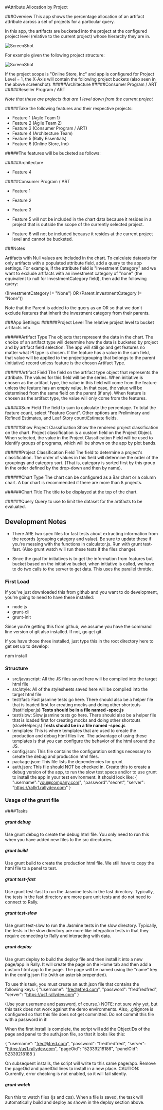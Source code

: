 #Attribute Allocation by Project

###Overview
This app shows the percentage allocation of an artifact attribute across a set of projects for a particular query.  

In this app, the artifacts are bucketed into the project at the configured project level (relative to the current project) whose hierarchy they are in.  

![ScreenShot](/images/attribute-allocation-by-project.png)

For example given the following project structure:

![ScreenShot](/images/project-hierarchy.png)

If the project scope is "Online Store, Inc" and app is configured for Project Level = 1, the X-Axis will contain the following project buckets (also seen in the above screenshot):
#####Architecture
#####Consumer Program / ART
#####Reseller Program / ART

*Note that these are projects that are 1 level down from the current project*      
     
#####Take the following features and their respective projects:

* Feature 1 (Agile Team 1)
* Feature 2 (Agile Team 2)
* Feature 3 (Consumer Program / ART)
* Feature 4 (Architecture Team)
* Feature 5 (Rally Essentials)
* Feature 6 (Online Store, Inc)

#####The features will be bucketed as follows:

#####Architecture
 * Feature 4 
 
#####Consumer Program / ART
 * Feature 1
 * Feature 2
 * Feature 3 

 * Feature 5 will not be included in the chart data because it resides in a project that is outside the scope of the currently selected project.  
 * Feature 6 will not be included because it resides at the current project level and cannot be bucketed.

  
###Notes
  
Artifacts with Null values are included in the chart.  To calculate datasets for only artifacts with a populated attribute field, add a query to the app settings.  For example, if the attribute
field is "Investment Category" and we want to exclude artifacts with an investment category of "none" (the equivalent to null for InvestmentCategory field), then add the following query:

((InvestmentCategory != "None") OR (Parent.InvestmentCategory != "None"))

Note that the Parent is added to the query as an OR so that we don't exclude features that inherit the investment category from their parents.
  
###App Settings:
######Project Level
  The relative project level to bucket artifacts into.  
  
######Artifact Type
  The objects that represent the data in the chart.  The choice of an artifact type will determine how 
  the data is bucketed by project and by artifact field selection.  The app will still go and get features
  no matter what PI type is chosen.  If the feature has a value in the sum field, that value will be applied
  to the project/grouping that belongs to the parent (initiative) record unless feature is the chosen Artifact
  Type.
  
######Artifact Field
  The field on the artifact type object that represents the attribute.  The values for this field will be the series.  When initiative is chosen as the artifact type, the value in this field will come from the feature unless the feature has an empty value.  In that case, the value will be determined from the same field on the parent (if any).  When feature is chosen as the artifact type, the value will only come from the features.
  
######Sum Field
  The field to sum to calculate the percentage.  To  total the feature count, select "Feature Count".  Other options are Preliminary and Refined Estimates, and Leaf Story count/Estimate fields.  
  
######Show Project Classification
  Show the rendered project classification on the chart.  Project classification is a custom field on the Project Object. When selected, the value in the Project Classification Field will be used to identify groups of programs, which will be shown on the app by plot bands.
  
######Project Classification Field
  The field to determine a project's classification.  The order of values in this field will determine the order of the groupings and category sort.  (That is, category is sorted first by this group in the order defined by the drop-down and then by name).
  
######Chart Type
  The chart can be configured as a Bar chart or a column chart.  A bar chart is recommended if there are more than 8 projects.
  
######Chart Title
  The title to be displayed at the top of the chart.  
  
######Query
  Query to use to limit the dataset for the artifacts to be evaluated.  
  

## Development Notes

* There ARE two spec files for fast tests about extracting information from the records (grouping category and value). 
Be sure to update these if you're messing with the functions in calculator.js.  Run with grunt test-fast.  (Also
grunt watch will run these tests if the files change).

* Since the goal for initiatives is to get the information from features but bucket based on the initiative bucket,
when initiative is called, we have to do two calls to the server to get data.  This uses the parallel throttle.

### First Load

If you've just downloaded this from github and you want to do development, 
you're going to need to have these installed:

 * node.js
 * grunt-cli
 * grunt-init
 
Since you're getting this from github, we assume you have the command line
version of git also installed.  If not, go get git.

If you have those three installed, just type this in the root directory here
to get set up to develop:

  npm install

### Structure

  * src/javascript:  All the JS files saved here will be compiled into the 
  target html file
  * src/style: All of the stylesheets saved here will be compiled into the 
  target html file
  * test/fast: Fast jasmine tests go here.  There should also be a helper 
  file that is loaded first for creating mocks and doing other shortcuts
  (fastHelper.js) **Tests should be in a file named <something>-spec.js**
  * test/slow: Slow jasmine tests go here.  There should also be a helper
  file that is loaded first for creating mocks and doing other shortcuts 
  (slowHelper.js) **Tests should be in a file named <something>-spec.js**
  * templates: This is where templates that are used to create the production
  and debug html files live.  The advantage of using these templates is that
  you can configure the behavior of the html around the JS.
  * config.json: This file contains the configuration settings necessary to
  create the debug and production html files.  
  * package.json: This file lists the dependencies for grunt
  * auth.json: This file should NOT be checked in.  Create this to create a
  debug version of the app, to run the slow test specs and/or to use grunt to
  install the app in your test environment.  It should look like:
    {
        "username":"you@company.com",
        "password":"secret",
        "server": "https://rally1.rallydev.com"
    }
  
### Usage of the grunt file
####Tasks
    
##### grunt debug

Use grunt debug to create the debug html file.  You only need to run this when you have added new files to
the src directories.

##### grunt build

Use grunt build to create the production html file.  We still have to copy the html file to a panel to test.

##### grunt test-fast

Use grunt test-fast to run the Jasmine tests in the fast directory.  Typically, the tests in the fast 
directory are more pure unit tests and do not need to connect to Rally.

##### grunt test-slow

Use grunt test-slow to run the Jasmine tests in the slow directory.  Typically, the tests in the slow
directory are more like integration tests in that they require connecting to Rally and interacting with
data.

##### grunt deploy

Use grunt deploy to build the deploy file and then install it into a new page/app in Rally.  It will create the page on the Home tab and then add a custom html app to the page.  The page will be named using the "name" key in the config.json file (with an asterisk prepended).

To use this task, you must create an auth.json file that contains the following keys:
{
    "username": "fred@fred.com",
    "password": "fredfredfred",
    "server": "https://us1.rallydev.com"
}

(Use your username and password, of course.)  NOTE: not sure why yet, but this task does not work against the demo environments.  Also, .gitignore is configured so that this file does not get committed.  Do not commit this file with a password in it!

When the first install is complete, the script will add the ObjectIDs of the page and panel to the auth.json file, so that it looks like this:

{
    "username": "fred@fred.com",
    "password": "fredfredfred",
    "server": "https://us1.rallydev.com",
    "pageOid": "52339218186",
    "panelOid": 52339218188
}

On subsequent installs, the script will write to this same page/app. Remove the
pageOid and panelOid lines to install in a new place.  CAUTION:  Currently, error checking is not enabled, so it will fail silently.

##### grunt watch

Run this to watch files (js and css).  When a file is saved, the task will automatically build and deploy as shown in the deploy section above.

